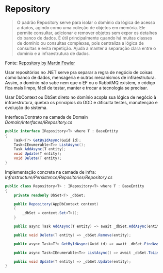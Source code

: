 # Repository

> O padrão Repository serve para isolar o domínio da lógica de acesso a dados, agindo como uma coleção de objetos em memória. Ele permite consultar, adicionar e remover objetos sem expor os detalhes do banco de dados. É útil principalmente quando há muitas classes de domínio ou consultas complexas, pois centraliza a lógica de consultas e evita repetição. Ajuda a manter a separação clara entre o domínio e a infraestrutura de dados.

Fonte: [Repository by Martin Fowler](https://martinfowler.com/eaaCatalog/repository.html)

Usar repositórios no .NET serve pra separar a regra de negócio de coisas como banco de dados, mensageria e outros mecanismos de infraestrutura. Assim, o domínio não sabe nem que o EF ou o RabbitMQ existem, o código fica mais limpo, fácil de testar, manter e trocar a tecnologia se precisar.

Usar DbContext ou DbSet direto no domínio acopla sua lógica de negócio à infraestrutura, quebra os princípios do DDD e dificulta testes, manutenção e evolução do sistema.

Interface/Contrato na camada de Domain  
*Domain/Interfaces/IRepository.cs*
```csharp
public interface IRepository<T> where T : BaseEntity
{
    Task<T?> GetByIdAsync(Guid id);
    Task<IEnumerable<T>> ListAsync();
    Task AddAsync(T entity);
    void Update(T entity);
    void Delete(T entity);
}
```

Implementação concreta na camada de infra:    
*Infrastructure/Persistence/Repositories/Repository.cs*
```csharp
public class Repository<T> : IRepository<T> where T : BaseEntity
{
    private readonly DbSet<T> _dbSet;

    public Repository(AppDbContext context)
    {
        _dbSet = context.Set<T>();
    }

    public async Task AddAsync(T entity) => await _dbSet.AddAsync(entity);

    public void Delete(T entity) => _dbSet.Remove(entity);

    public async Task<T?> GetByIdAsync(Guid id) => await _dbSet.FindAsync(id);

    public async Task<IEnumerable<T>> ListAsync() => await _dbSet.ToListAsync();

    public void Update(T entity) => _dbSet.Update(entity);
}
```